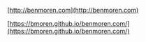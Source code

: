 [http://benmoren.com](http://benmoren.com)

[https://bmoren.github.io/benmoren.com/](https://bmoren.github.io/benmoren.com/)

